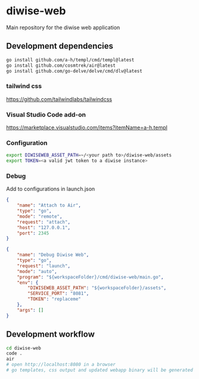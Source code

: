 # diwise-web

Main repository for the diwise web application

## Development dependencies

```bash
go install github.com/a-h/templ/cmd/templ@latest
go install github.com/cosmtrek/air@latest
go install github.com/go-delve/delve/cmd/dlv@latest
```

### tailwind css
https://github.com/tailwindlabs/tailwindcss

### Visual Studio Code add-on
https://marketplace.visualstudio.com/items?itemName=a-h.templ

### Configuration

```bash
export DIWISEWEB_ASSET_PATH=~/<your path to>/diwise-web/assets
export TOKEN=<a valid jwt token to a diwise instance>
```

### Debug

Add to configurations in launch.json

```json
{
    "name": "Attach to Air",
    "type": "go",
    "mode": "remote",
    "request": "attach",
    "host": "127.0.0.1",
    "port": 2345
}
```

```json
{
    "name": "Debug Diwise Web",
    "type": "go",
    "request": "launch",
    "mode": "auto",
    "program": "${workspaceFolder}/cmd/diwise-web/main.go",
    "env": {
        "DIWISEWEB_ASSET_PATH": "${workspaceFolder}/assets",
        "SERVICE_PORT": "8081",
        "TOKEN": "replaceme"
    },
    "args": []
}
```

## Development workflow

```bash
cd diwise-web
code .
air
# open http://localhost:8080 in a browser
# go templates, css output and updated webapp binary will be generated automatically on save
```
